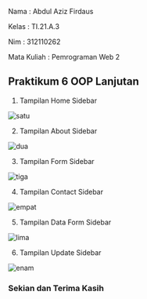 Nama : Abdul Aziz Firdaus

Kelas : TI.21.A.3

Nim : 312110262

Mata Kuliah : Pemrograman Web 2

<h2> Praktikum 6 OOP Lanjutan </h2>

1. Tampilan Home Sidebar

![satu](https://user-images.githubusercontent.com/119909214/232090072-7e15715b-395f-4237-b56a-f3f4cd50bfd6.png)

2. Tampilan About Sidebar

![dua](https://user-images.githubusercontent.com/119909214/232090197-c6f762fa-3f11-4e8f-947f-ccca28646cb7.png)

3. Tampilan Form Sidebar

![tiga](https://user-images.githubusercontent.com/119909214/232090318-aad4550d-314b-4859-a204-877cf70eb308.png)

4. Tampilan Contact Sidebar

![empat](https://user-images.githubusercontent.com/119909214/232238549-d2ca1ee3-4700-4833-848e-b0463eb829c8.png)

5. Tampilan Data Form Sidebar

![lima](https://user-images.githubusercontent.com/119909214/232090597-6e2edabc-3403-4fe9-8e03-b98bfef94c58.png)

6. Tampilan Update Sidebar

![enam](https://user-images.githubusercontent.com/119909214/232090919-55d35236-91f3-4b45-9257-a5ca03594aba.png)

<h3> Sekian dan Terima Kasih </h3>
